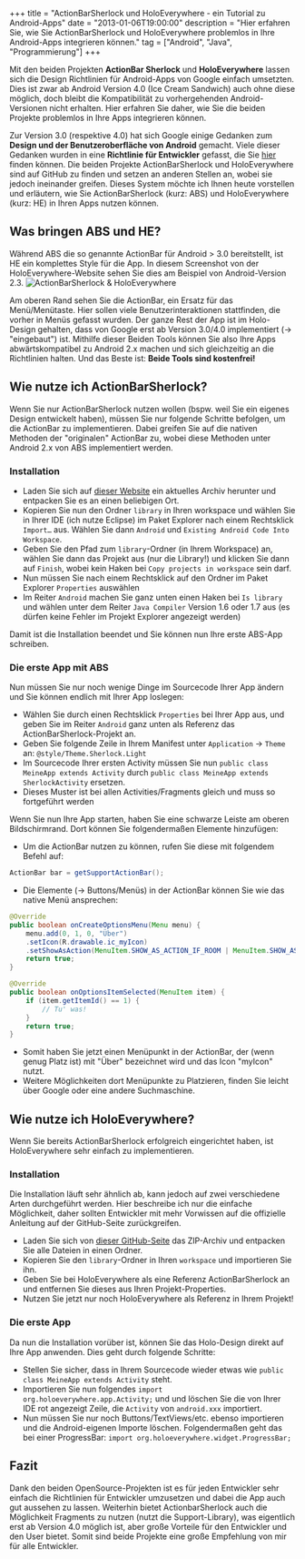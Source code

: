 +++
title       = "ActionBarSherlock und HoloEverywhere - ein Tutorial zu Android-Apps"
date        = "2013-01-06T19:00:00"
description = "Hier erfahren Sie, wie Sie ActionBarSherlock und HoloEverywhere problemlos in Ihre Android-Apps integrieren können."
tag         = ["Android", "Java", "Programmierung"]
+++

Mit den beiden Projekten **ActionBar Sherlock** und **HoloEverywhere** lassen sich die Design Richtlinien für Android-Apps von Google einfach umsetzten. Dies ist zwar ab Android Version 4.0 (Ice Cream Sandwich) auch ohne diese möglich, doch bleibt die Kompatibilität zu vorhergehenden Android-Versionen nicht erhalten. Hier erfahren Sie daher, wie Sie die beiden Projekte problemlos in Ihre Apps integrieren können.

<!--more-->

Zur Version 3.0 (respektive 4.0) hat sich Google einige Gedanken zum **Design und der Benutzeroberfläche von Android** gemacht. Viele dieser Gedanken wurden in eine **Richtlinie für Entwickler** gefasst, die Sie [hier](http://developer.android.com/design/index.html) finden können.
Die beiden Projekte ActionBarSherlock und HoloEverywhere sind auf GitHub zu finden und setzen an anderen Stellen an, wobei sie jedoch ineinander greifen. Dieses System möchte ich Ihnen heute vorstellen und erläutern, wie Sie ActionBarSherlock (kurz: ABS) und HoloEverywhere (kurz: HE) in Ihren Apps nutzen können.

## Was bringen ABS und HE?
Während ABS die so genannte ActionBar für Android > 3.0 bereitstellt, ist HE ein komplettes Style für die App. In diesem Screenshot von der HoloEverywhere-Website sehen Sie dies am Beispiel von Android-Version 2.3.
![ActionBarSherlock & HoloEverywhere](/images/android-apps-mit-actionbarsherlock-und-holoeverywhere/HoloEverywhere.png)

Am oberen Rand sehen Sie die ActionBar, ein Ersatz für das Menü/Menütaste. Hier sollen viele Benutzerinteraktionen stattfinden, die vorher in Menüs gefasst wurden.
Der ganze Rest der App ist im Holo-Design gehalten, dass von Google erst ab Version 3.0/4.0 implementiert (-> "eingebaut") ist.
Mithilfe dieser Beiden Tools können Sie also Ihre Apps abwärtskompatibel zu Android 2.x machen und sich gleichzeitig an die Richtlinien halten. Und das Beste ist: **Beide Tools sind kostenfrei!**

## Wie nutze ich ActionBarSherlock?
Wenn Sie nur ActionBarSherlock nutzen wollen (bspw. weil Sie ein eigenes Design entwickelt haben), müssen Sie nur folgende Schritte befolgen, um die ActionBar zu implementieren. Dabei greifen Sie auf die nativen Methoden der "originalen" ActionBar zu, wobei diese Methoden unter Android 2.x von ABS implementiert werden.

### Installation
* Laden Sie sich auf [dieser Website](http://actionbarsherlock.com/) ein aktuelles Archiv herunter und entpacken Sie es an einen beliebigen Ort.
* Kopieren Sie nun den Ordner `library` in Ihren workspace und wählen Sie in Ihrer IDE (ich nutze Eclipse) im Paket Explorer nach einem Rechtsklick `Import…` aus. Wählen Sie dann `Android` und `Existing Android Code Into Workspace`.
* Geben Sie den Pfad zum `library`-Ordner (in Ihrem Workspace) an, wählen Sie dann das Projekt aus (nur die Library!) und klicken Sie dann auf `Finish`, wobei kein Haken bei `Copy projects in workspace` sein darf.
* Nun müssen Sie nach einem Rechtsklick auf den Ordner im Paket Explorer `Properties` auswählen
* Im Reiter `Android` machen Sie ganz unten einen Haken bei `Is library` und wählen unter dem Reiter `Java Compiler` Version 1.6 oder 1.7 aus (es dürfen keine Fehler im Projekt Explorer angezeigt werden)

Damit ist die Installation beendet und Sie können nun Ihre erste ABS-App schreiben.

### Die erste App mit ABS
Nun müssen Sie nur noch wenige Dinge im Sourcecode Ihrer App ändern und Sie können endlich mit Ihrer App loslegen:

* Wählen Sie durch einen Rechtsklick `Properties` bei Ihrer App aus, und geben Sie im Reiter `Android` ganz unten als Referenz das ActionBarSherlock-Projekt an.
* Geben Sie folgende Zeile in Ihrem Manifest unter `Application` -> `Theme` an: `@style/Theme.Sherlock.Light`
* Im Sourcecode Ihrer ersten Activity müssen Sie nun `public class MeineApp extends Activity` durch `public class MeineApp extends SherlockActivity` ersetzen.
* Dieses Muster ist bei allen Activities/Fragments gleich und muss so fortgeführt werden

Wenn Sie nun Ihre App starten, haben Sie eine schwarze Leiste am oberen Bildschirmrand. Dort können Sie folgendermaßen Elemente hinzufügen:

*  Um die ActionBar nutzen zu können, rufen Sie diese mit folgendem Befehl auf:
```java
ActionBar bar = getSupportActionBar();
```

* Die Elemente (-> Buttons/Menüs) in der ActionBar können Sie wie das native Menü ansprechen:

```java
@Override
public boolean onCreateOptionsMenu(Menu menu) {
	menu.add(0, 1, 0, "Über")
	.setIcon(R.drawable.ic_myIcon)
	.setShowAsAction(MenuItem.SHOW_AS_ACTION_IF_ROOM | MenuItem.SHOW_AS_ACTION_WITH_TEXT);
	return true;
}

@Override
public boolean onOptionsItemSelected(MenuItem item) {
	if (item.getItemId() == 1) {
		// Tu' was!
	}
	return true;
}
```

* Somit haben Sie jetzt einen Menüpunkt in der ActionBar, der (wenn genug Platz ist) mit "Über" bezeichnet wird und das Icon "myIcon" nutzt.
* Weitere Möglichkeiten dort Menüpunkte zu Platzieren, finden Sie leicht über Google oder eine andere Suchmaschine.

## Wie nutze ich HoloEverywhere?
Wenn Sie bereits ActionBarSherlock erfolgreich eingerichtet haben, ist HoloEverywhere sehr einfach zu implementieren.

### Installation
Die Installation läuft sehr ähnlich ab, kann jedoch auf zwei verschiedene Arten durchgeführt werden. Hier beschreibe ich nur die einfache Möglichkeit, daher sollten Entwickler mit mehr Vorwissen auf die offizielle Anleitung auf der GitHub-Seite zurückgreifen.

* Laden Sie sich von [dieser GitHub-Seite](http://github.com/Prototik/HoloEverywhere) das ZIP-Archiv und entpacken Sie alle Dateien in einen Ordner.
* Kopieren Sie den `library`-Ordner in Ihren `workspace` und importieren Sie ihn.
* Geben Sie bei HoloEverywhere als eine Referenz ActionBarSherlock an und entfernen Sie dieses aus Ihren Projekt-Properties.
* Nutzen Sie jetzt nur noch HoloEverywhere als Referenz in Ihrem Projekt!

### Die erste App
Da nun die Installation vorüber ist, können Sie das Holo-Design direkt auf Ihre App anwenden. Dies geht durch folgende Schritte:

- Stellen Sie sicher, dass in Ihrem Sourcecode wieder etwas wie `public class MeineApp extends Activity` steht.
- Importieren Sie nun folgendes `import org.holoeverywhere.app.Activity;` und und löschen Sie die von Ihrer IDE rot angezeigt Zeile, die `Activity` von `android.xxx` importiert.
- Nun müssen Sie nur noch Buttons/TextViews/etc. ebenso importieren und die Android-eigenen Importe löschen. Folgendermaßen geht das bei einer ProgressBar: `import org.holoeverywhere.widget.ProgressBar;`

## Fazit
Dank den beiden OpenSource-Projekten ist es für jeden Entwickler sehr einfach die Richtlinien für Entwickler umzusetzen und dabei die App auch gut aussehen zu lassen. Weiterhin bietet ActionbarSherlock auch die Möglichkeit Fragments zu nutzen (nutzt die Support-Library), was eigentlich erst ab Version 4.0 möglich ist, aber große Vorteile für den Entwickler und den User bietet. Somit sind beide Projekte eine große Empfehlung von mir für alle Entwickler.
